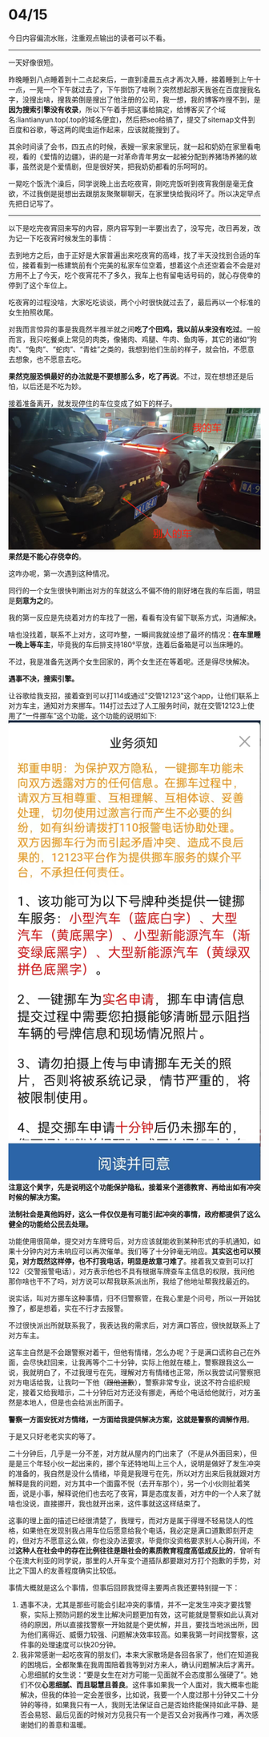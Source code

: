 # 04/15

今日内容偏流水账，注重观点输出的读者可以不看。

***

一天好像很短。

昨晚睡到八点睡着到十二点起来后，一直到凌晨五点才再次入睡，接着睡到上午十一点，一晃一个下午就过去了，下午捯饬了啥咧？突然想起那天我爸在百度搜我名字，没搜出啥，搜我弟倒是搜出了他注册的公司，我一想，我的博客咋搜不到，是**因为搜索引擎没有收录**，所以下午着手把这事给搞定，给博客买了个域名:liantianyun.top(.top的域名便宜)，然后把seo给搞了，提交了sitemap文件到百度和谷歌，等这两的爬虫运作起来，应该就能搜到了。

其余时间读了会书，四五点的时候，表嫂一家来家里玩，就一起和奶奶在家里看电视，看的《爱情的边疆》，讲的是一对革命青年男女一起被分配到养猪场养猪的故事，虽然说是个爱情剧，但是很好笑，把我奶奶都看的乐呵呵的。

一晃吃个饭洗个澡后，同学说晚上出去吃夜宵，刚吃完饭听到夜宵我倒是毫无食欲，不过我倒是挺想出去跟朋友聚聚聊聊天，在家里快给我闷坏了。所以决定早点先把日记写了。

***
以下是吃完夜宵回来写的内容，原内容写到一半要出去了，没写完，改日再发，改为记一下吃夜宵时候发生的事情：

去到地方之后，由于正好是大家普遍出来吃夜宵的高峰，找了半天没找到合适的车位，接着看到一栋建筑前有个完美的私家车位空着，想着这个点还空着会不会是对方用不上了今天，吃个夜宵花不了多久，我车上也有留电话号码的，就心存侥幸的停到了这个车位上。

吃夜宵的过程没啥，大家吃吃谈谈，两个小时很快就过去了，最后再以一个标准的女生拍照收尾。

对我而言惊异的事是我竟然半推半就之间**吃了个田鸡，我以前从来没有吃过**。一般而言，我只吃餐桌上常见的肉类，像猪肉、鸡腿、牛肉、鱼肉等，其它的诸如“狗肉”、“兔肉”、“蛇肉”、“青蛙”之类的，我想到他们生前的样子，就会怕，不愿意去想象，也不愿意去吃。

**果然克服恐惧最好的办法就是不要想那么多，吃了再说**。不过，现在想想还是后怕，以后还是不吃为妙。

接着准备离开，就发现停住的车位变成了如下的样子。
![](../../images/car.png)
**果然是不能心存侥幸的**。

这咋办呢，第一次遇到这种情况。

同行的一个女生很快判断出对方的车就这么不偏不倚的刚好堵在我的车后面，明显是**刻意为之**的。

我的第一反应是先绕着对方的车找了一圈，看看有没有留下联系方式，沟通解决。

啥也没找着，联系不上对方，这可咋整，一瞬间我就设想了最坏的情况：**在车里睡一晚上等车主**，毕竟我的车后排支持180°平放，连着后备箱是可以当床睡的。

不过，我是准备先送两个女生回家的，两个女生还在等着呢。还是得尽快解决。

**遇事不决，搜索引擎。**

让谷歌给我支招，接着查到可以打114或通过"交管12123"这个app，让他们联系上对方车主，通知对方来挪车。114打过去过了人工服务时间，就在交管12123上使用了“一件挪车”这个功能，这个功能的说明如下:
![](../../images/desc.jpg)
**注意这个黄字，先是说明这个功能保护隐私，接着来个道德教育、再给出如有冲突时候的解决方案。**

**法制社会是真他妈好，这么一件仅仅是有可能引起冲突的事情，政府都提供了这么健全的功能给公民去处理。**

功能使用很简单，提交对方车牌号后，对方应该就能收到某种形式的手机通知，如果十分钟内对方未响应可以再次催单。我们等了十分钟毫无响应。**其实这也可以预见，对方既然这样停，也不打我电话，明显是故意刁难了**。接着我又查到可以打122（交警报警电话），对方表示他也不具有根据车牌查车主信息的权限，我问他那你啥也干不了吗，对方说可以帮我联系派出所，我给了他地址帮我找最近的。

说实话，叫对方挪车这种事情，归不归警察管，在我心里是个问号，所以一开始犹豫了，都是想着，实在不行才去报警。

不过很快派出所就联系我了，我表达我的需求后，对方满口答应，很快就联系上了对方车主。

这车主自然是不会跟警察对着干，但他有情绪，怎么办呢？于是满口谎称自己在外面，会尽快赶回来，让我再等个二十分钟，实际上他就在楼上，警察跟我这么一说，我就明白了，不过我理亏在先，理解对方有情绪也正常，所以我尝试问警察把对方电话给我，让我叼一下他（~~跟他道歉~~），警察非常专业，说这不符合组织规定，接着又给我暗示，二十分钟后对方还没有挪走，再给个电话给他就行，对方虽然是本地人，但是也会给派出所面子。

**警察一方面安抚对方情绪，一方面给我提供解决方案，这就是警察的调解作用**。

于是又只好老老实实的等了。

二十分钟后，几乎是一分不差，对方就从屋内的门出来了（不是从外面回来），但是是三个年轻小伙一起出来的，挪个车还特地叫上三个人，说明是做好了发生冲突的准备的，我自然是没什么情绪，毕竟是我理亏在先，所以对方出来后我就跟对方解释是我的问题，对方其中一个面露不悦（去开车那个），另一个小伙则扯着笑面，说是小事，解释说他们也去吃了夜宵，算是态度友善，对方中的一个人来了就啥也没说，直接挪开，我也就开出来，这件事就这这样结束了。

这事的理上面的描述已经很清楚了，我理亏，而对方是属于得理不轻易饶人的性格，如果他在发现别我占用车位后愿意给我个电话，我必定是满口道歉即刻开走的，但对方不愿意这么做，你也没办法要求，毕竟你没资格要求别人心胸开阔，不过**这种人在社会中的存在比例往往是跟社会的素质教育程度高低成反比的**，曾听有个在澳大利亚的同学说，那里的人开车变个道插队都要跟对方打个抱歉的手势，对比之下国人的友善程度确实比较低。

事情大概就是这么个事情，但事后回顾我觉得主要两点我还要特别提一下：

1. 遇事不决，尤其是那些可能会引起冲突的事情，并不一定发生冲突才要找警察，实际上预防问题的发生比解决问题更加有效，这可能就是警察如此认真对待的原因，所以直接找警察一开始就是个更优解，并且，要找当地派出所，因为他们离得近、威慑力较强、问题解决效率较高。如果我第一时间找警察，这件事的处理速度可以快20分钟。
2. 我非常感谢一起吃夜宵的朋友们，本来大家散场是各回各家了，他们在知道我的困境后，全都聚集在我周围陪着我等到对方来人，确认问题解决后才离开。心思细腻的女生说：“要是女生在对方可能一见面就不会态度那么强硬了”。她们不仅**心思细腻、而且聪慧且善良**。这件事如果我一个人面对，我大概率也能解决，但我的体验一定会差很多，比如说，我要一个人度过那十分钟又二十分钟的等待，如果我只有一人，我则无法保证自己是否始终能保持如此平静、是否会易怒、最后见面的时候对方见我只有一个是否又会对我再作刁难，再次感谢她们的善意和温暖。



